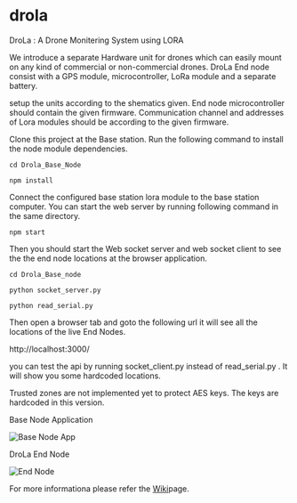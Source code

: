 ﻿# drola
DroLa : A Drone Monitering System using LORA

We introduce a separate Hardware unit for drones which can easily mount on any kind of commercial or non-commercial drones. DroLa End node consist with a GPS module, microcontroller, LoRa module and a separate battery.

setup the units according to the shematics given. End node microcontroller should contain the given firmware. Communication channel and addresses of Lora modules should be according to the given firmware.

Clone this project at the Base station. Run the following command to install the node module dependencies.

`cd Drola_Base_Node`

`npm install`

Connect the configured base station lora module to the base station computer. You can start the web server by running following command in the same directory.

`npm start`

Then you should start the Web socket server and web socket client to see the the end node locations at the browser application.

`cd Drola_Base_node`

`python socket_server.py`

`python read_serial.py`

Then open a browser tab and goto the following url it will see all the locations of the live End Nodes.

http://localhost:3000/

you can test the api by running socket_client.py instead of read_serial.py . It will show you some hardcoded locations.

Trusted zones are not implemented yet to protect AES keys. The keys are hardcoded in this version.
  
Base Node Application

![Base Node App](/Drola_Base_Node/Drola_snap_4.png?raw=true "Optional Title1")

DroLa End Node

![End Node](/LoRa_End_Node/Drola_end_node.jpg?raw=true "Optional Title2")

For more informationa please refer the [Wiki](https://github.com/NamalJayasuriya/drola/wiki/Drola)page.
